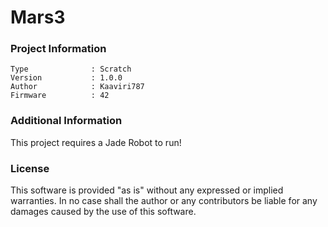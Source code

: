 Mars3
================



### Project Information
```
Type              : Scratch
Version           : 1.0.0
Author            : Kaaviri787
Firmware          : 42
```

### Additional Information
This project requires a Jade Robot to run!

### License
This software is provided "as is" without any expressed or implied warranties.  In no case shall the author or any contributors be liable for any damages caused by the use of this software.

